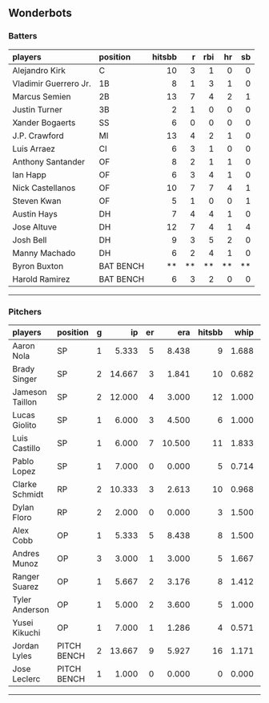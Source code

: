 ## Wonderbots

### Batters

 
|players               |position  | hitsbb|  r| rbi| hr| sb| 
|:---------------------|:---------|------:|--:|---:|--:|--:| 
|Alejandro Kirk        |C         |     10|  3|   1|  0|  0| 
|Vladimir Guerrero Jr. |1B        |      8|  1|   3|  1|  0| 
|Marcus Semien         |2B        |     13|  7|   4|  2|  1| 
|Justin Turner         |3B        |      2|  1|   0|  0|  0| 
|Xander Bogaerts       |SS        |      6|  0|   0|  0|  0| 
|J.P. Crawford         |MI        |     13|  4|   2|  1|  0| 
|Luis Arraez           |CI        |      6|  3|   1|  0|  0| 
|Anthony Santander     |OF        |      8|  2|   1|  1|  0| 
|Ian Happ              |OF        |      6|  3|   4|  1|  0| 
|Nick Castellanos      |OF        |     10|  7|   7|  4|  1| 
|Steven Kwan           |OF        |      5|  1|   0|  0|  1| 
|Austin Hays           |DH        |      7|  4|   4|  1|  0| 
|Jose Altuve           |DH        |     12|  7|   4|  1|  4| 
|Josh Bell             |DH        |      9|  3|   5|  2|  0| 
|Manny Machado         |DH        |      6|  2|   4|  1|  0| 
|Byron Buxton          |BAT BENCH |     **| **|  **| **| **| 
|Harold Ramirez        |BAT BENCH |      6|  3|   2|  0|  0| 


* * *

### Pitchers

 
|players         |position    |  g|     ip| er|    era| hitsbb|  whip| so|  w| sv| 
|:---------------|:-----------|--:|------:|--:|------:|------:|-----:|--:|--:|--:| 
|Aaron Nola      |SP          |  1|  5.333|  5|  8.438|      9| 1.688|  8|  0|  0| 
|Brady Singer    |SP          |  2| 14.667|  3|  1.841|     10| 0.682|  8|  2|  0| 
|Jameson Taillon |SP          |  2| 12.000|  4|  3.000|     12| 1.000| 12|  2|  0| 
|Lucas Giolito   |SP          |  1|  6.000|  3|  4.500|      6| 1.000|  7|  1|  0| 
|Luis Castillo   |SP          |  1|  6.000|  7| 10.500|     11| 1.833|  6|  0|  0| 
|Pablo Lopez     |SP          |  1|  7.000|  0|  0.000|      5| 0.714|  8|  1|  0| 
|Clarke Schmidt  |RP          |  2| 10.333|  3|  2.613|     10| 0.968| 11|  1|  0| 
|Dylan Floro     |RP          |  2|  2.000|  0|  0.000|      3| 1.500|  2|  0|  0| 
|Alex Cobb       |OP          |  1|  5.333|  5|  8.438|      8| 1.500|  3|  0|  0| 
|Andres Munoz    |OP          |  3|  3.000|  1|  3.000|      5| 1.667|  6|  0|  3| 
|Ranger Suarez   |OP          |  1|  5.667|  2|  3.176|      8| 1.412|  5|  0|  0| 
|Tyler Anderson  |OP          |  1|  5.000|  2|  3.600|      5| 1.000|  6|  0|  0| 
|Yusei Kikuchi   |OP          |  1|  7.000|  1|  1.286|      4| 0.571|  6|  0|  0| 
|Jordan Lyles    |PITCH BENCH |  2| 13.667|  9|  5.927|     16| 1.171|  8|  1|  0| 
|Jose Leclerc    |PITCH BENCH |  1|  1.000|  0|  0.000|      0| 0.000|  0|  0|  0| 


* * *


